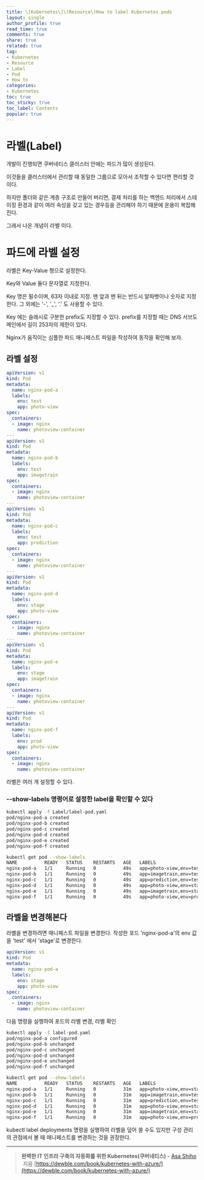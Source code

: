 ```yaml
---
title: \[Kubernetes\]\(Resource\)How to label Kubernetes pods
layout: single
author_profile: true
read_time: true
comments: true
share: true
related: true
tag:
- Kubernetes
- Resource
- Label
- Pod
- How to
categories:
- Kubernetes
toc: true
toc_sticky: true
toc_label: Contents
popular: true
---
```

# 라벨(Label)
개발이 진행되면 쿠버네티스 클러스터 안에는 파드가 많이 생성된다.

이것들을 클러스터에서 관리할 때 동일한 그룹으로 모아서 조작할 수 있다면 편리할 것이다.

하지만 폴더와 같은 계층 구조로 만들어 버리면, 결제 처리를 하는 백엔드 처리에서 스테이징 환경과 같이 여러 속성을 갖고 있는 경우등을 관리해야 하기 때문에 운용이 복잡해진다.

그래서 나온 개념이 라벨 이다.

# 파드에 라벨 설정

라벨은 Key-Value 형으로 설정한다. 

Key와 Value 둘다 문자열로 지정한다. 

Key 명은 필수이며, 63자 이내로 지정. 맨 앞과 맨 뒤는 반드시 알파벳이나 숫자로 지정한다. 그 외에는 '-', '_', '.' 도 사용할 수 있다.

Key 에는 슬래시로 구분한 prefix도 지정할 수 있다. prefix를 지정할 때는 DNS 서브도메인에서 길이 253자의 제한이 있다.

Nginx가 움직이는 심플한 파드 매니페스트 파일을 작성하여 동작을 확인해 보자.

## 라벨 설정

```yaml
apiVersion: v1
kind: Pod
metadata:
  name: nginx-pod-a
  labels:
    env: test
    app: photo-view
spec:
  containers:
  - image: nginx
    name: photoview-container
---
apiVersion: v1
kind: Pod
metadata:
  name: nginx-pod-b
  labels:
    env: test
    app: imagetrain
spec:
  containers:
  - image: nginx
    name: photoview-container
---
apiVersion: v1
kind: Pod
metadata:
  name: nginx-pod-c
  labels:
    env: test
    app: prediction
spec:
  containers:
  - image: nginx
    name: photoview-container
---
apiVersion: v1
kind: Pod
metadata:
  name: nginx-pod-d
  labels:
    env: stage
    app: photo-view
spec:
  containers:
  - image: nginx
    name: photoview-container
---
apiVersion: v1
kind: Pod
metadata:
  name: nginx-pod-e
  labels:
    env: stage
    app: imagetrain
spec:
  containers:
  - image: nginx
    name: photoview-container
---
apiVersion: v1
kind: Pod
metadata:
  name: nginx-pod-f
  labels:
    env: prod
    app: photo-view
spec:
  containers:
  - image: nginx
    name: photoview-container
```

라벨은 여러 개 설정할 수 있다.

### --show-labels 명령어로 설정한 label을 확인할 수 있다

```bash
kubectl apply -f Label/label-pod.yaml 
pod/nginx-pod-a created
pod/nginx-pod-b created
pod/nginx-pod-c created
pod/nginx-pod-d created
pod/nginx-pod-e created
pod/nginx-pod-f created

kubectl get pod --show-labels      
NAME          READY   STATUS    RESTARTS   AGE   LABELS
nginx-pod-a   1/1     Running   0          49s   app=photo-view,env=test
nginx-pod-b   1/1     Running   0          49s   app=imagetrain,env=test
nginx-pod-c   1/1     Running   0          49s   app=prediction,env=test
nginx-pod-d   1/1     Running   0          49s   app=photo-view,env=stage
nginx-pod-e   1/1     Running   0          49s   app=imagetrain,env=stage
nginx-pod-f   1/1     Running   0          49s   app=photo-view,env=prod
```

## 라벨을 변경해본다

라벨을 변경하려면 매니페스트 파일을 변경한다. 작성한 포드 'nginx-pod-a'의 env 값을 'test' 에서 'stage'로 변경한다.

```yaml
apiVersion: v1
kind: Pod
metadata:
  name: nginx-pod-a
  labels:
    env: stage
    app: photo-view
spec:
  containers:
  - image: nginx
    name: photoview-container
```

다음 명령을 실행하여 포드의 라벨 변경, 라벨 확인

```bash
kubectl apply -f label-pod.yaml
pod/nginx-pod-a configured
pod/nginx-pod-b unchanged
pod/nginx-pod-c unchanged
pod/nginx-pod-d unchanged
pod/nginx-pod-e unchanged
pod/nginx-pod-f unchanged

kubectl get pod --show-labels
NAME          READY   STATUS    RESTARTS   AGE   LABELS
nginx-pod-a   1/1     Running   0          31m   app=photo-view,env=stage
nginx-pod-b   1/1     Running   0          31m   app=imagetrain,env=test
nginx-pod-c   1/1     Running   0          31m   app=prediction,env=test
nginx-pod-d   1/1     Running   0          31m   app=photo-view,env=stage
nginx-pod-e   1/1     Running   0          31m   app=imagetrain,env=stage
nginx-pod-f   1/1     Running   0          31m   app=photo-view,env=prod
```

kubectl label deployments 명령을 실행하여 라벨을 덮어 쓸 수도 있지만 구성 관리의 관점에서 볼 때 매니페스트를 변경하는 것을 권장한다.

---

> **완벽한 IT 인프라 구축의 자동화를 위한 Kubernetes(쿠버네티스) -** [Asa Shiho](http://www.kyobobook.co.kr/product/detailViewKor.laf?ejkGb=KOR&mallGb=KOR&barcode=9788956748412&orderClick=LAG&Kc=#)
 지음
[https://dewble.com/book/kubernetes-with-azure/](https://dewble.com/book/kubernetes-with-azure/)
> 